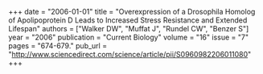 +++
date = "2006-01-01"
title = "Overexpression of a Drosophila Homolog of Apolipoprotein D Leads to Increased Stress Resistance and Extended Lifespan"
authors = ["Walker DW", "Muffat J", "Rundel CW", "Benzer S"]
year = "2006"
publication = "Current Biology"
volume = "16"
issue  = "7"
pages  = "674-679."
pub_url = "http://www.sciencedirect.com/science/article/pii/S0960982206011080"
+++
